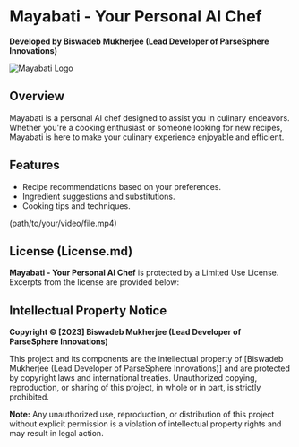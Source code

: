 # Mayabati - Your Personal AI Chef
**Developed by Biswadeb Mukherjee (Lead Developer of ParseSphere Innovations)**

![Mayabati Logo](static/images/bot.jpg)

## Overview
Mayabati is a personal AI chef designed to assist you in culinary endeavors. Whether you're a cooking enthusiast or someone looking for new recipes, Mayabati is here to make your culinary experience enjoyable and efficient.

## Features
- Recipe recommendations based on your preferences.
- Ingredient suggestions and substitutions.
- Cooking tips and techniques.

(path/to/your/video/file.mp4)

## License (License.md)
**Mayabati - Your Personal AI Chef** is protected by a Limited Use License. Excerpts from the license are provided below:

## Intellectual Property Notice
**Copyright © [2023] Biswadeb Mukherjee (Lead Developer of ParseSphere Innovations)**

This project and its components are the intellectual property of [Biswadeb Mukherjee (Lead Developer of ParseSphere Innovations)] and are protected by copyright laws and international treaties. Unauthorized copying, reproduction, or sharing of this project, in whole or in part, is strictly prohibited.

**Note:** Any unauthorized use, reproduction, or distribution of this project without explicit permission is a violation of intellectual property rights and may result in legal action.

